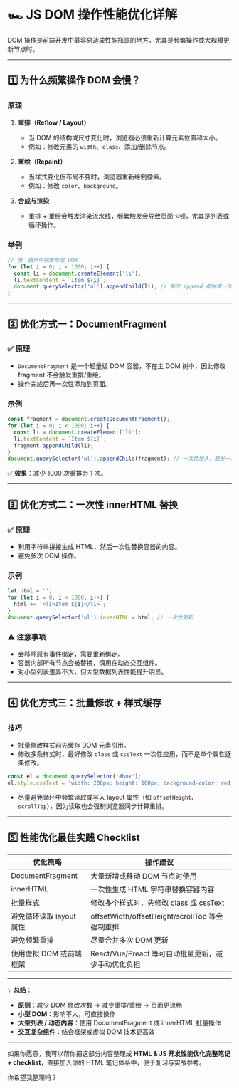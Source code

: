 
# 🏎️ JS DOM 操作性能优化详解

DOM 操作是前端开发中最容易造成性能瓶颈的地方，尤其是频繁操作或大规模更新节点时。

---

## 1️⃣ 为什么频繁操作 DOM 会慢？

### 原理

1. **重排（Reflow / Layout）**

   * 当 DOM 的结构或尺寸变化时，浏览器必须重新计算元素位置和大小。
   * 例如：修改元素的 `width`、`class`、添加/删除节点。

2. **重绘（Repaint）**

   * 当样式变化但布局不变时，浏览器重新绘制像素。
   * 例如：修改 `color`、`background`。

3. **合成与渲染**

   * 重排 + 重绘会触发渲染流水线，频繁触发会导致页面卡顿，尤其是列表或循环操作。

### 举例

```js
// 慢：循环中频繁修改 DOM
for (let i = 0; i < 1000; i++) {
  const li = document.createElement('li');
  li.textContent = `Item ${i}`;
  document.querySelector('ul').appendChild(li); // 每次 append 都触发一次重排
}
```

---

## 2️⃣ 优化方式一：DocumentFragment

### ✅ 原理

* `DocumentFragment` 是一个轻量级 DOM 容器，不在主 DOM 树中，因此修改 fragment 不会触发重排/重绘。
* 操作完成后再一次性添加到页面。

### 示例

```js
const fragment = document.createDocumentFragment();
for (let i = 0; i < 1000; i++) {
  const li = document.createElement('li');
  li.textContent = `Item ${i}`;
  fragment.appendChild(li);
}
document.querySelector('ul').appendChild(fragment); // 一次性加入，触发一次重排
```

✅ **效果**：减少 1000 次重排为 1 次。

---

## 3️⃣ 优化方式二：一次性 innerHTML 替换

### ✅ 原理

* 利用字符串拼接生成 HTML，然后一次性替换容器的内容。
* 避免多次 DOM 操作。

### 示例

```js
let html = '';
for (let i = 0; i < 1000; i++) {
  html += `<li>Item ${i}</li>`;
}
document.querySelector('ul').innerHTML = html; // 一次性更新
```

### ⚠️ 注意事项

* 会移除原有事件绑定，需要重新绑定。
* 容器内部所有节点会被替换，慎用在动态交互组件。
* 对小型列表差异不大，但大型数据列表性能提升明显。

---

## 4️⃣ 优化方式三：批量修改 + 样式缓存

### 技巧

* 批量修改样式前先缓存 DOM 元素引用。
* 修改多条样式时，最好修改 `class` 或 `cssText` 一次性应用，而不是单个属性逐条修改。

```js
const el = document.querySelector('#box');
el.style.cssText = 'width: 200px; height: 100px; background-color: red;';
```

* 尽量避免循环中频繁读取或写入 layout 属性（如 `offsetHeight`、`scrollTop`），因为读取也会强制浏览器同步计算重排。

---

## 5️⃣ 性能优化最佳实践 Checklist

| 优化策略             | 操作建议                                      |
| ---------------- | ----------------------------------------- |
| DocumentFragment | 大量新增或移动 DOM 节点时使用                         |
| innerHTML        | 一次性生成 HTML 字符串替换容器内容                      |
| 批量样式             | 修改多个样式时，先修改 class 或 cssText               |
| 避免循环读取 layout 属性 | offsetWidth/offsetHeight/scrollTop 等会强制重排 |
| 避免频繁重排           | 尽量合并多次 DOM 更新                             |
| 使用虚拟 DOM 或前端框架   | React/Vue/Preact 等可自动批量更新，减少手动优化负担        |

---

💡 **总结**：

* **原则**：减少 DOM 修改次数 → 减少重排/重绘 → 页面更流畅
* **小型 DOM**：影响不大，可直接操作
* **大型列表 / 动态内容**：使用 DocumentFragment 或 innerHTML 批量操作
* **交互复杂组件**：结合框架或虚拟 DOM 技术更高效

---

如果你愿意，我可以帮你把这部分内容整理成 **HTML & JS 开发性能优化完整笔记 + checklist**，直接加入你的 HTML 笔记体系中，便于复习与实战参考。

你希望我整理吗？
